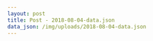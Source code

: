 ```yaml
---
layout: post
title: Post - 2018-08-04-data.json
data_json: /img/uploads/2018-08-04-data.json
---
```



